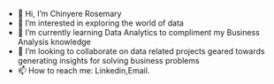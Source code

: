 - 👋 Hi, I’m Chinyere Rosemary
- 👀 I’m interested in exploring the world of data
- 🌱 I’m currently learning Data Analytics to compliment my Business Analysis knowledge
- 💞️ I’m looking to collaborate on data related projects geared towards generating insights for solving business problems
- 📫 How to reach me: Linkedin,Email.

<!---
ChyRosemary/ChyRosemary is a ✨ special ✨ repository because its `README.md` (this file) appears on your GitHub profile.
You can click the Preview link to take a look at your changes.
--->
